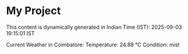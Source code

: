 # My Project

This content is dynamically generated in Indian Time (IST): 2025-09-03 19:15:01 IST


Current Weather in Coimbatore:
Temperature: 24.88 °C
Condition: mist
